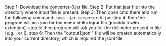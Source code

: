 Step 1: Download the converter-0.jar file.
Step 2: Put that jaar file into the directory where input file is present.
Step 3: Then open cmd there and run the following command:
	```
	java -jar converter-0.jar
	```
step 4: then the program will ask you for the name of the input file (provide it with extention).
step 5: then program will ask you for the delimeter present in file (e.g. , or |).
step 6: Then the "output1.jsonl" file will be created automatically into your current directory, which is required the jsonl file